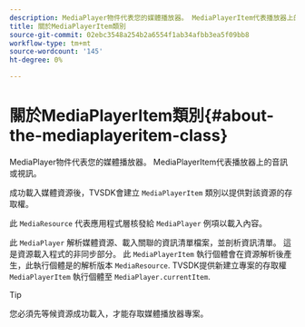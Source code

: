```yaml
---
description: MediaPlayer物件代表您的媒體播放器。 MediaPlayerItem代表播放器上的音訊或視訊。
title: 關於MediaPlayerItem類別
source-git-commit: 02ebc3548a254b2a6554f1ab34afbb3ea5f09bb8
workflow-type: tm+mt
source-wordcount: '145'
ht-degree: 0%

---
```


# 關於MediaPlayerItem類別{#about-the-mediaplayeritem-class}

MediaPlayer物件代表您的媒體播放器。 MediaPlayerItem代表播放器上的音訊或視訊。

<!--<a id="section_01BC89E5C5A94D0A95EF9D29FBCE758A"></a>-->

成功載入媒體資源後，TVSDK會建立 `MediaPlayerItem` 類別以提供對該資源的存取權。

此 `MediaResource` 代表應用程式層核發給 `MediaPlayer` 例項以載入內容。

此 `MediaPlayer` 解析媒體資源、載入關聯的資訊清單檔案，並剖析資訊清單。 這是資源載入程式的非同步部分。 此 `MediaPlayerItem` 執行個體會在資源解析後產生，此執行個體是的解析版本 `MediaResource`. TVSDK提供新建立專案的存取權 `MediaPlayerItem` 執行個體至 `MediaPlayer.currentItem`.

>[!TIP]
>
>您必須先等候資源成功載入，才能存取媒體播放器專案。
